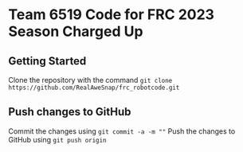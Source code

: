 # Team 6519 Code for FRC 2023 Season Charged Up

## Getting Started
Clone the repository with the command `git clone https://github.com/RealAweSnap/frc_robotcode.git`

## Push changes to GitHub
Commit the changes using `git commit -a -m ""`
Push the changes to GitHub using `git push origin`
